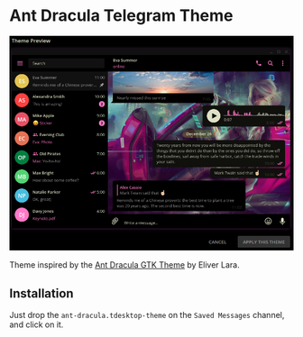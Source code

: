 # Ant Dracula Telegram Theme

![alt text](https://raw.githubusercontent.com/paulomanrique/ant-dracula-telegram-theme/master/preview/Screenshot.png)

Theme inspired by the [Ant Dracula GTK Theme](https://github.com/EliverLara/Ant-Dracula "Ant Dracula GTK Theme") by Eliver Lara.

## Installation

Just drop the `ant-dracula.tdesktop-theme` on the `Saved Messages` channel, and click on it.